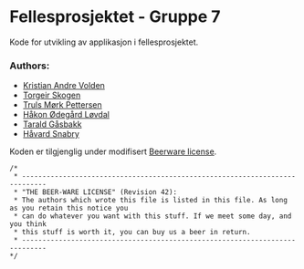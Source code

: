 Fellesprosjektet - Gruppe 7
================

Kode for utvikling av applikasjon i fellesprosjektet. 

### Authors:

  * [Kristian Andre Volden](https://github.com/DeimosA)
  * [Torgeir Skogen](https://github.com/torgeiws)
  * [Truls Mørk Pettersen](http://github.com/trulsmp)
  * [Håkon Ødegård Løvdal](https://loevdal.net)
  * [Tarald Gåsbakk](https://github.com/taraldga)
  * [Håvard Snabry](https://github.com/Haavarsn)

Koden er tilgjenglig under modifisert [Beerware license](http://en.wikipedia.org/wiki/Beerware).

```
/*
 * ----------------------------------------------------------------------------
 * "THE BEER-WARE LICENSE" (Revision 42):
 * The authors which wrote this file is listed in this file. As long as you retain this notice you
 * can do whatever you want with this stuff. If we meet some day, and you think
 * this stuff is worth it, you can buy us a beer in return. 
 * ----------------------------------------------------------------------------
*/
```
